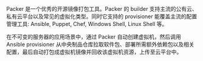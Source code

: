 Packer 是一个优秀的开源镜像打包工具。Packer 的 builder 支持主流的公有云、私有云平台以及常见的虚拟化类型。同时它支持的 provisioner 能覆盖主流的配置管理工具: Ansible, Puppet, Chef, Windows Shell, Linux Shell 等。



在不可变的服务器的应用场景中，通过 Packer 自动创建虚拟机，然后调用 Ansible provisioner 从中央制品仓库拉取软件包、部署所需额外依赖包以及相关配置，最后自动打包成虚拟机镜像并回收该虚拟机资源，上传至云平台中。



